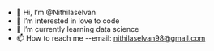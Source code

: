 - 👋 Hi, I’m @Nithilaselvan 
- 👀 I’m interested in love to code
- 🌱 I’m currently learning data science
- 📫 How to reach me --email: nithilaselvan98@gmail.com


